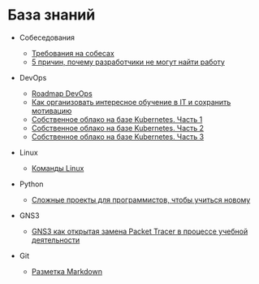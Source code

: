 # База знаний


* Собеседования
    * [Требования на собесах](/Собеседования/Требования%20на%20собесах)
    * [5 причин, почему разработчики не могут найти работу](/Собеседования/5%20причин,%20почему%20разработчики%20не%20могут%20найти%20работу)

* DevOps
    * [Roadmap DevOps](/DevOps/Roadmap%20DevOps)
    * [Как организовать интересное обучение в IT и сохранить мотивацию](/DevOps/Как%20организовать%20интересное%20обучение%20в%20IT%20и%20сохранить%20мотивацию)
    * [Собственное облако на базе Kubernetes. Часть 1](/DevOps/Собственное%20облако%20на%20базе%20Kubernetes.%20Часть%201)
    * [Собственное облако на базе Kubernetes. Часть 2](/DevOps/Собственное%20облако%20на%20базе%20Kubernetes.%20Часть%202)
    * [Собственное облако на базе Kubernetes. Часть 3](/DevOps/Собственное%20облако%20на%20базе%20Kubernetes.%20Часть%203)

* Linux
   * [Команды Linux](/Linux/Команды%20Linux)

* Python
    * [Сложные проекты для программистов, чтобы учиться новому](/Python/Сложные%20проекты%20для%20программистов,%20чтобы%20учиться%20новому)

* GNS3
    * [GNS3 как открытая замена Packet Tracer в процессе учебной деятельности](/GNS3/GNS3%20как%20открытая%20замена%20Packet%20Tracer%20в%20процессе%20учебной%20деятельности)

* Git
    * [Разметка Markdown](/Разметка%20Markdown)
